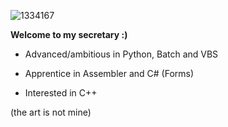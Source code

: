 ![1334167](https://github.com/malwux/malwux/assets/98716224/41f98b6c-87df-4461-8bc1-aa5487a1808f)

**Welcome to my secretary :)**

- Advanced/ambitious in Python, Batch and VBS

- Apprentice in Assembler and C# (Forms)

- Interested in C++



(the art is not mine)
